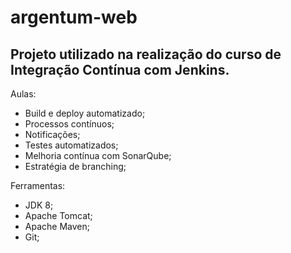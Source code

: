 # argentum-web

## Projeto utilizado na realização do curso de Integração Contínua com Jenkins.

Aulas:
* Build e deploy automatizado;
* Processos contínuos;
* Notificações;
* Testes automatizados;
* Melhoria contínua com SonarQube;
* Estratégia de branching;

Ferramentas:
* JDK 8;
* Apache Tomcat;
* Apache Maven;
* Git;
